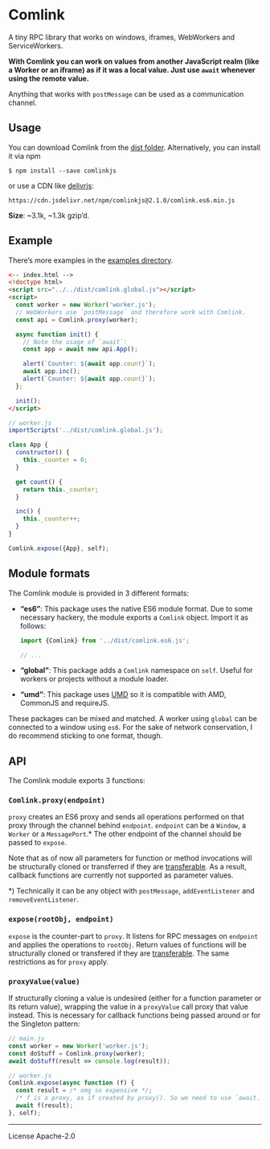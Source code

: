 # Comlink
A tiny RPC library that works on windows, iframes, WebWorkers and
ServiceWorkers.

**With Comlink you can work on values from another JavaScript realm
(like a Worker or an iframe) as if it was a local value. Just use `await`
whenever using the remote value.**

Anything that works with `postMessage` can be used as a communication channel.

## Usage

You can download Comlink from the [dist folder][dist]. Alternatively, you can
install it via npm

```
$ npm install --save comlinkjs
```

or use a CDN like [delivrjs]:

```
https://cdn.jsdelivr.net/npm/comlinkjs@2.1.0/comlink.es6.min.js
```

**Size**: ~3.1k, ~1.3k gzip’d.

## Example

There’s more examples in the [examples directory][examples].

```html
<-- index.html -->
<!doctype html>
<script src="../../dist/comlink.global.js"></script>
<script>
  const worker = new Worker('worker.js');
  // WebWorkers use `postMessage` and therefore work with Comlink.
  const api = Comlink.proxy(worker);

  async function init() {
    // Note the usage of `await`:
    const app = await new api.App();

    alert(`Counter: ${await app.count}`);
    await app.inc();
    alert(`Counter: ${await app.count}`);
  };

  init();
</script>
```

```js
// worker.js
importScripts('../dist/comlink.global.js');

class App {
  constructor() {
    this._counter = 0;
  }

  get count() {
    return this._counter;
  }

  inc() {
    this._counter++;
  }
}

Comlink.expose({App}, self);
```

## Module formats

The Comlink module is provided in 3 different formats:

* **“es6”**: This package uses the native ES6 module format. Due to some
  necessary hackery, the module exports a `Comlink` object. Import it as
  follows:

  ```js
  import {Comlink} from '../dist/comlink.es6.js';

  // ...
  ```

* **“global”**: This package adds a `Comlink` namespace on `self`. Useful for
  workers or projects without a module loader.
* **“umd”**: This package uses [UMD] so it is compatible with AMD, CommonJS
  and requireJS.

These packages can be mixed and matched. A worker using `global` can be
connected to a window using `es6`. For the sake of network conservation, I do
recommend sticking to one format, though.

## API

The Comlink module exports 3 functions:

### `Comlink.proxy(endpoint)`

`proxy` creates an ES6 proxy and sends all operations performed on that proxy
through the channel behind `endpoint`. `endpoint` can be a `Window`, a `Worker`
or a `MessagePort`.* The other endpoint of the channel should be passed to
`expose`.

Note that as of now all parameters for function or method invocations will be
structurally cloned or transferred if they are [transferable]. As a result,
callback functions are currently not supported as parameter values.

*) Technically it can be any object with `postMessage`, `addEventListener` and
`removeEventListener`.

### `expose(rootObj, endpoint)`

`expose` is the counter-part to `proxy`. It listens for RPC messages on
`endpoint` and applies the operations to `rootObj`. Return values of functions
will be structurally cloned or transfered if they are [transferable]. The same
restrictions as for `proxy` apply.

### `proxyValue(value)`

If structurally cloning a value is undesired (either for a function parameter or
its return value), wrapping the value in a `proxyValue` call proxy that value
instead. This is necessary for callback functions being passed around or for the
Singleton pattern:

```js
// main.js
const worker = new Worker('worker.js');
const doStuff = Comlink.proxy(worker);
await doStuff(result => console.log(result));
```

```js
// worker.js
Comlink.expose(async function (f) {
  const result = /* omg so expensive */;
  /* f is a proxy, as if created by proxy(). So we need to use `await. */
  await f(result);
}, self);
```

[UMD]: https://github.com/umdjs/umd
[transferable]: https://developer.mozilla.org/en-US/docs/Web/API/Transferable
[MessagePort]: https://developer.mozilla.org/en-US/docs/Web/API/MessagePort
[examples]: https://github.com/GoogleChromeLabs/comlink/tree/master/docs/examples
[dist]: https://github.com/GoogleChromeLabs/comlink/tree/master/dist
[delivrjs]: https://cdn.jsdelivr.net/

---
License Apache-2.0
